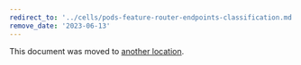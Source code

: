 ```yaml
---
redirect_to: '../cells/pods-feature-router-endpoints-classification.md'
remove_date: '2023-06-13'
---
```


This document was moved to [another location](../cells/pods-feature-router-endpoints-classification.md).

<!-- This redirect file can be deleted after <2023-06-13>. -->
<!-- Redirects that point to other docs in the same project expire in three months. -->
<!-- Redirects that point to docs in a different project or site (link is not relative and starts with `https:`) expire in one year. -->
<!-- Before deletion, see: https://docs.gitlab.com/ee/development/documentation/redirects.html -->
